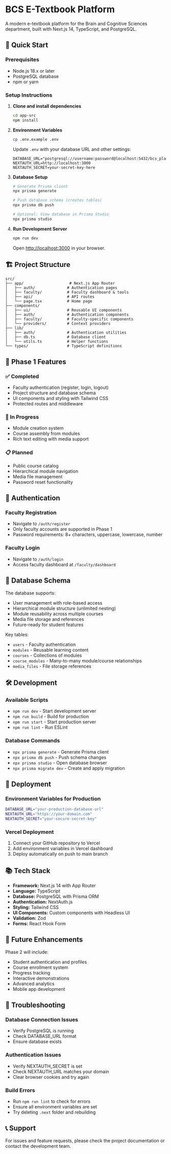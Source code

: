 # BCS E-Textbook Platform

A modern e-textbook platform for the Brain and Cognitive Sciences department, built with Next.js 14, TypeScript, and PostgreSQL.

## 🚀 Quick Start

### Prerequisites

- Node.js 18.x or later
- PostgreSQL database
- npm or yarn

### Setup Instructions

1. **Clone and install dependencies**
   ```bash
   cd app-src
   npm install
   ```

2. **Environment Variables**
   ```bash
   cp .env.example .env
   ```
   
   Update `.env` with your database URL and other settings:
   ```
   DATABASE_URL="postgresql://username:password@localhost:5432/bcs_platform"
   NEXTAUTH_URL=http://localhost:3000
   NEXTAUTH_SECRET=your-secret-key-here
   ```

3. **Database Setup**
   ```bash
   # Generate Prisma client
   npx prisma generate
   
   # Push database schema (creates tables)
   npx prisma db push
   
   # Optional: View database in Prisma Studio
   npx prisma studio
   ```

4. **Run Development Server**
   ```bash
   npm run dev
   ```

   Open [http://localhost:3000](http://localhost:3000) in your browser.

## 🏗️ Project Structure

```
src/
├── app/                    # Next.js App Router
│   ├── auth/              # Authentication pages
│   ├── faculty/           # Faculty dashboard & tools
│   ├── api/               # API routes
│   └── page.tsx           # Home page
├── components/
│   ├── ui/                # Reusable UI components
│   ├── auth/              # Authentication components
│   ├── faculty/           # Faculty-specific components
│   └── providers/         # Context providers
├── lib/
│   ├── auth/              # Authentication utilities
│   ├── db.ts              # Database client
│   └── utils.ts           # Helper functions
└── types/                 # TypeScript definitions
```

## 🎯 Phase 1 Features

### ✅ Completed
- Faculty authentication (register, login, logout)
- Project structure and database schema
- UI components and styling with Tailwind CSS
- Protected routes and middleware

### 🚧 In Progress
- Module creation system
- Course assembly from modules
- Rich text editing with media support

### 📋 Planned
- Public course catalog
- Hierarchical module navigation
- Media file management
- Password reset functionality

## 🔐 Authentication

### Faculty Registration
- Navigate to `/auth/register`
- Only faculty accounts are supported in Phase 1
- Password requirements: 8+ characters, uppercase, lowercase, number

### Faculty Login
- Navigate to `/auth/login`
- Access faculty dashboard at `/faculty/dashboard`

## 💾 Database Schema

The database supports:
- User management with role-based access
- Hierarchical module structure (unlimited nesting)
- Module reusability across multiple courses
- Media file storage and references
- Future-ready for student features

Key tables:
- `users` - Faculty authentication
- `modules` - Reusable learning content
- `courses` - Collections of modules
- `course_modules` - Many-to-many module/course relationships
- `media_files` - File storage references

## 🛠️ Development

### Available Scripts

- `npm run dev` - Start development server
- `npm run build` - Build for production
- `npm run start` - Start production server
- `npm run lint` - Run ESLint

### Database Commands

- `npx prisma generate` - Generate Prisma client
- `npx prisma db push` - Push schema changes
- `npx prisma studio` - Open database browser
- `npx prisma migrate dev` - Create and apply migration

## 🚀 Deployment

### Environment Variables for Production

```bash
DATABASE_URL="your-production-database-url"
NEXTAUTH_URL="https://your-domain.com"
NEXTAUTH_SECRET="your-secure-secret-key"
```

### Vercel Deployment

1. Connect your GitHub repository to Vercel
2. Add environment variables in Vercel dashboard
3. Deploy automatically on push to main branch

## 📚 Tech Stack

- **Framework:** Next.js 14 with App Router
- **Language:** TypeScript
- **Database:** PostgreSQL with Prisma ORM
- **Authentication:** NextAuth.js
- **Styling:** Tailwind CSS
- **UI Components:** Custom components with Headless UI
- **Validation:** Zod
- **Forms:** React Hook Form

## 🔄 Future Enhancements

Phase 2 will include:
- Student authentication and profiles
- Course enrollment system
- Progress tracking
- Interactive demonstrations
- Advanced analytics
- Mobile app development

## 🐛 Troubleshooting

### Database Connection Issues
- Verify PostgreSQL is running
- Check DATABASE_URL format
- Ensure database exists

### Authentication Issues
- Verify NEXTAUTH_SECRET is set
- Check NEXTAUTH_URL matches your domain
- Clear browser cookies and try again

### Build Errors
- Run `npm run lint` to check for errors
- Ensure all environment variables are set
- Try deleting `.next` folder and rebuilding

## 📞 Support

For issues and feature requests, please check the project documentation or contact the development team.